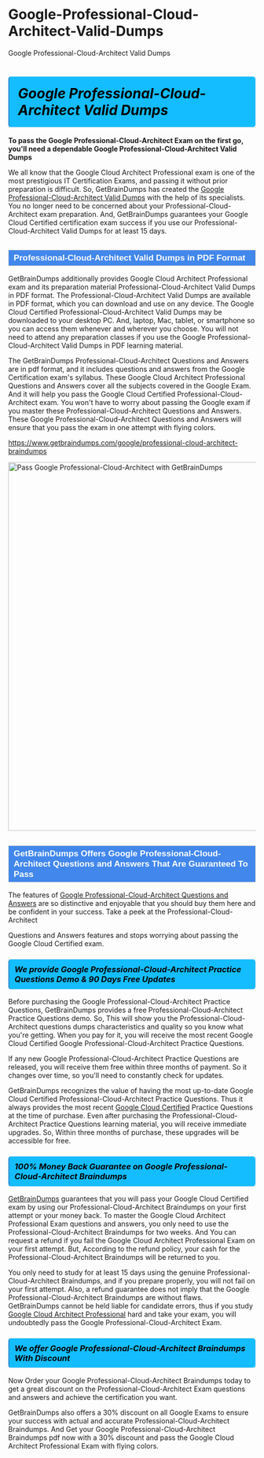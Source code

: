 # Google-Professional-Cloud-Architect-Valid-Dumps
Google Professional-Cloud-Architect Valid Dumps
<h1><strong><span style="display: block; color: #000000; background: #14BDFF; border: 0.5px solid #AED6F1; border-left: 3px solid #3498DB; padding: .6em; border-radius: 6px;">                     <em>Google Professional-Cloud-Architect <span class="exam_variation">Valid Dumps</span> </em>                </span></strong>            </h1>                        <p><strong>To pass the Google Professional-Cloud-Architect Exam on the first go, you'll need a dependable Google Professional-Cloud-Architect <span class="exam_variation">Valid Dumps</span></strong></p>                        <p>We all know that the Google Cloud Architect Professional exam is one of the most prestigious IT Certification Exams,             and passing it without prior preparation is difficult. So, GetBrainDumps has created the <a href="https://www.getbraindumps.com/google/professional-cloud-architect-braindumps">Google Professional-Cloud-Architect <span class="exam_variation">Valid Dumps</span></a> with the help of its specialists.             You no longer need to be concerned about your Professional-Cloud-Architect exam preparation. And, GetBrainDumps guarantees your Google Cloud Certified certification             exam success if you use our Professional-Cloud-Architect <span class="exam_variation">Valid Dumps</span> for at least 15 days.</p>                        <h2 style="background: #4287ec; border: 1px solid #cccccc; padding: 5px 10px;">                <span style="color: #ffffff;">                    <span style="font-size: 11pt;">                        <span style="line-height: normal;">                            <span style="font-family: Calibri,sans-serif;">                                <strong>                                    <span style="font-size: 13.0pt;">Professional-Cloud-Architect <span class="exam_variation">Valid Dumps</span> in PDF Format</span>                                </strong>                            </span>                        </span>                    </span>                </span>            </h2>                        <p>GetBrainDumps additionally provides Google Cloud Architect Professional exam and its preparation material Professional-Cloud-Architect <span class="exam_variation">Valid Dumps</span> in PDF format.             The Professional-Cloud-Architect <span class="exam_variation">Valid Dumps</span> are available in PDF format, which you can download and use on any device. The Google Cloud Certified Professional-Cloud-Architect <span class="exam_variation">Valid Dumps</span> may be downloaded             to your desktop PC. And, laptop, Mac, tablet, or smartphone so you can access them whenever and wherever you choose. You will not need to attend any preparation classes if you use             the Google Professional-Cloud-Architect <span class="exam_variation">Valid Dumps</span> in PDF learning material. </p>                        <p>The GetBrainDumps Professional-Cloud-Architect <span class="exam_variation2">Questions and Answers</span> are in pdf format, and  it includes questions and answers from the Google Certification exam's syllabus. These             Google Cloud Architect Professional <span class="exam_variation2">Questions and Answers</span> cover all the subjects covered in the Google Exam. And it will help you pass the             Google Cloud Certified Professional-Cloud-Architect exam. You won't have to worry about passing the Google exam if you master these Professional-Cloud-Architect <span class="exam_variation2">Questions and Answers</span>.             These Google Professional-Cloud-Architect <span class="exam_variation2">Questions and Answers</span> will ensure that you pass the exam in one attempt with flying colors.</p>                        <p><a href="https://www.getbraindumps.com/google/professional-cloud-architect-braindumps">https://www.getbraindumps.com/google/professional-cloud-architect-braindumps</a></p>                        <p><a href="https://www.getbraindumps.com/"><img src="https://www.getbraindumps.com/images/get-updated-exam-questions-with-discount-getbraindumps.jpg" class="postImage" alt="Pass Google Professional-Cloud-Architect with GetBrainDumps" width="750"></a></p>                            <h2 style="background: #4287ec; border: 1px solid #cccccc; padding: 5px 10px;">                <span style="color: #ffffff;">                    <span style="font-size: 11pt;">                        <span style="line-height: normal;">                            <span style="font-family: Calibri,sans-serif;">                                <strong>                                    <span style="font-size: 13.0pt;">GetBrainDumps Offers Google Professional-Cloud-Architect <span class="exam_variation2">Questions and Answers</span> That Are Guaranteed To Pass</span>                                </strong>                            </span>                        </span>                    </span>                </span>            </h2>                        <p>The features of <a href="https://www.getbraindumps.com/google-braindumps.html">Google Professional-Cloud-Architect <span class="exam_variation2">Questions and Answers</span></a> are so distinctive and enjoyable that you should buy them here and be confident in your success. Take a peek at the Professional-Cloud-Architect</p>            <p> <span class="exam_variation2">Questions and Answers</span> features and stops worrying about passing the Google Cloud Certified exam.</p>                        <h3>                <strong>                    <span style="display: block; color: #000000; background: #14BDFF; border: 0.5px solid #AED6F1; border-left: 3px solid #3498DB; padding: .6em; border-radius: 6px;">                        <em>We provide Google Professional-Cloud-Architect <span class="exam_variation3">Practice Questions</span> Demo &amp; 90 Days Free Updates</em>                    </span>                </strong>            </h3>                        <p>Before purchasing the Google Professional-Cloud-Architect <span class="exam_variation3">Practice Questions</span>, GetBrainDumps provides a free Professional-Cloud-Architect <span class="exam_variation3">Practice Questions</span> demo. So, This will show you the Professional-Cloud-Architect questions dumps             characteristics and quality so you know what you're getting. When you pay for it, you will receive the most recent             Google Cloud Certified Google Professional-Cloud-Architect <span class="exam_variation3">Practice Questions</span>.</p>                        <p>If any new Google Professional-Cloud-Architect <span class="exam_variation3">Practice Questions</span> are released, you will receive them free within three months of payment.             So it changes over time, so you'll need to constantly check for updates.</p>                        <p>GetBrainDumps recognizes the value of having the most up-to-date Google Cloud Certified Professional-Cloud-Architect <span class="exam_variation3">Practice Questions</span>. Thus it always provides the most recent             <a href="https://www.getbraindumps.com/google/google-cloud-certified-braindumps.html">Google Cloud Certified</a> <span class="exam_variation3">Practice Questions</span> at the time of purchase. Even after purchasing the Professional-Cloud-Architect <span class="exam_variation3">Practice Questions</span> learning material, you will receive immediate upgrades.             So, Within three months of purchase, these upgrades will be accessible for free.</p>                        <h3>                <strong>                    <span style="display: block; color: #000000; background: #14BDFF; border: 0.5px solid #AED6F1; border-left: 3px solid #3498DB; padding: .6em; border-radius: 6px;">                        <em>100% Money Back Guarantee on Google Professional-Cloud-Architect <span class="exam_variation4">Braindumps</span></em>                    </span>                </strong>            </h3>                        <p><a href="https://www.getbraindumps.com/">GetBrainDumps</a> guarantees that you will pass your Google Cloud Certified exam by using our Professional-Cloud-Architect <span class="exam_variation4">Braindumps</span> on your first attempt or your money back.             To master the Google Cloud Architect Professional Exam questions and answers, you only need to use the Professional-Cloud-Architect <span class="exam_variation4">Braindumps</span> for             two weeks. And You can request a refund if you fail the Google Cloud Architect Professional Exam on your first attempt. But, According to the refund policy, your cash             for the Professional-Cloud-Architect <span class="exam_variation4">Braindumps</span> will be returned to you.</p>                        <p>You only need to study for at least 15 days using the genuine Professional-Cloud-Architect <span class="exam_variation4">Braindumps</span>, and if you prepare properly, you will not fail on your first attempt.             Also, a refund guarantee does not imply that the Google Professional-Cloud-Architect <span class="exam_variation4">Braindumps</span> are without flaws. GetBrainDumps cannot be held liable for candidate errors,             thus if you study <a href="https://www.getbraindumps.com/google/professional-cloud-architect-braindumps">Google Cloud Architect Professional</a> hard and take your exam, you will undoubtedly pass the Google Professional-Cloud-Architect Exam. </p>                        <h3>                <strong>                    <span style="display: block; color: #000000; background: #14BDFF; border: 0.5px solid #AED6F1; border-left: 3px solid #3498DB; padding: .6em; border-radius: 6px;">                        <em>We offer Google Professional-Cloud-Architect <span class="exam_variation4">Braindumps</span> With Discount</em>                    </span>                </strong>            </h3>                        <p>Now Order your Google Professional-Cloud-Architect <span class="exam_variation4">Braindumps</span> today to get a great discount on the Professional-Cloud-Architect Exam questions and answers and achieve the certification you want.</p>                        <p>GetBrainDumps also offers a 30% discount on all Google Exams to ensure your success with actual and accurate Professional-Cloud-Architect <span class="exam_variation4">Braindumps</span>. And Get your Google Professional-Cloud-Architect <span class="exam_variation4">Braindumps</span>             pdf now with a 30% discount and pass the Google Cloud Architect Professional Exam with flying colors.</p>                    
